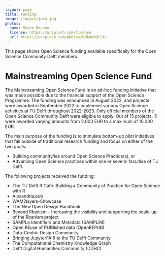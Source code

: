 ```yaml
---
layout: page
title: Funding
image: /images/join.jpg
photos:
  name: Shane Rounce
  license: https://unsplash.com/license
  url: https://unsplash.com/photos/DNkoNXQti3c
---
```


This page shows Open Science funding available specifically for the Open Science Community Delft members.

# Mainstreaming Open Science Fund

The Mainstreaming Open Science Fund is an ad-hoc funding initiative that was made possible due to the financial support of the Open Science Programme. The funding was announced in August 2022, and projects were awarded in September 2022 to implement various Open Science activities at TU Delft throughout 2022-2023. Only official members of the Open Science Community Delft were eligible to apply. Out of 15 projects, 11 were awarded varying amounts from 2.000 EUR to a maximum of 10.000 EUR.

The main purpose of the funding is to stimulate bottom-up pilot initiatives that fall outside of traditional research funding and focus on either of the two goals:
- Building community/ies around Open Science Practice(s), or
- Advancing Open Science practices within one or several faculties of TU Delft.

The following projects received the funding:
- The TU Delft R Café: Building a Community of Practice for Open Science with R
- Alexandria.pub
- WAM2layers-Showcase
- The New Open Design Handbook
- Beyond Rbanism – Increasing the visibility and supporting the scale-up of the Rbanism project
- SAMPLe Identifiers and Metadata (SAMPLiM)
- Open REuse of PUBlished data (OpenREPUB)
- Data-Centric Design Community
- Bringing JupyterFAIR to the TU Delft Community
- The Computational Chemistry Knowledge Graph
- Delft Digital Humanities Community (DDHC)

